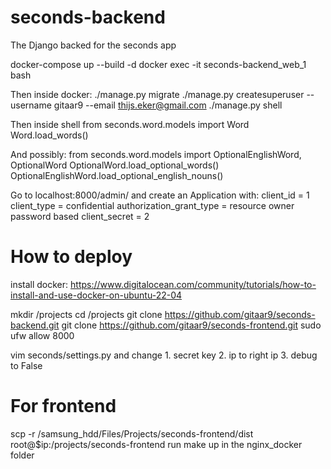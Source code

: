 # seconds-backend
The Django backed for the seconds app


docker-compose up --build -d
docker exec -it seconds-backend_web_1 bash

Then inside docker:
./manage.py migrate
./manage.py createsuperuser --username gitaar9 --email thijs.eker@gmail.com
./manage.py shell

Then inside shell
from seconds.word.models import Word
Word.load_words()

And possibly:
from seconds.word.models import OptionalEnglishWord, OptionalWord
OptionalWord.load_optional_words()
OptionalEnglishWord.load_optional_english_nouns()

Go to localhost:8000/admin/
and create an Application with:
client_id = 1
client_type = confidential
authorization_grant_type = resource owner password based
client_secret = 2



# How to deploy
install docker: https://www.digitalocean.com/community/tutorials/how-to-install-and-use-docker-on-ubuntu-22-04

mkdir /projects
cd /projects
git clone https://github.com/gitaar9/seconds-backend.git
git clone https://github.com/gitaar9/seconds-frontend.git
sudo ufw allow 8000

vim seconds/settings.py
and change
    1. secret key
    2. ip to right ip
    3. debug to False


# For frontend
scp -r /samsung_hdd/Files/Projects/seconds-frontend/dist root@$ip:/projects/seconds-frontend
run make up in the nginx_docker folder